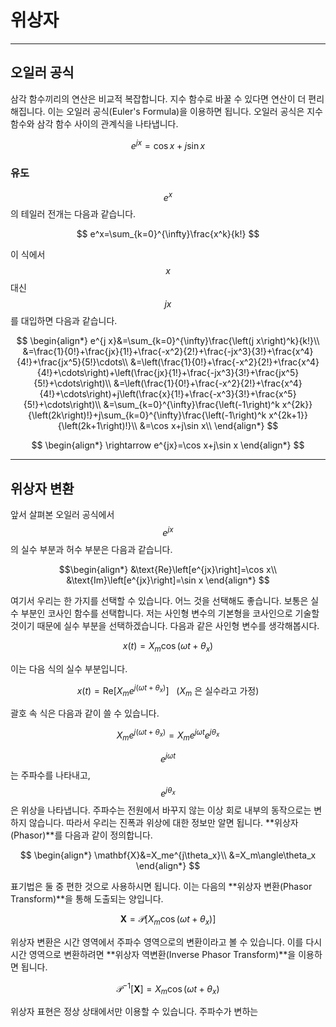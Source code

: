 # 위상자

---

## 오일러 공식

삼각 함수끼리의 연산은 비교적 복잡합니다. 지수 함수로 바꿀 수 있다면 연산이 더 편리해집니다. 이는 오일러 공식(Euler's Formula)을 이용하면 됩니다. 오일러 공식은 지수 함수와 삼각 함수 사이의 관계식을 나타냅니다.

$$
e^{jx}=\cos x+j\sin x
$$

### 유도

$$e^x$$의 테일러 전개는 다음과 같습니다.

$$
e^x=\sum_{k=0}^{\infty}\frac{x^k}{k!}
$$

이 식에서 $$x$$대신 $$jx$$를 대입하면 다음과 같습니다.

$$
\begin{align*}
		e^{j x}&=\sum_{k=0}^{\infty}\frac{\left(j x\right)^k}{k!}\\
		&=\frac{1}{0!}+\frac{jx}{1!}+\frac{-x^2}{2!}+\frac{-jx^3}{3!}+\frac{x^4}{4!}+\frac{jx^5}{5!}\cdots\\
		&=\left(\frac{1}{0!}+\frac{-x^2}{2!}+\frac{x^4}{4!}+\cdots\right)+\left(\frac{jx}{1!}+\frac{-jx^3}{3!}+\frac{jx^5}{5!}+\cdots\right)\\
		&=\left(\frac{1}{0!}+\frac{-x^2}{2!}+\frac{x^4}{4!}+\cdots\right)+j\left(\frac{x}{1!}+\frac{-x^3}{3!}+\frac{x^5}{5!}+\cdots\right)\\
		&=\sum_{k=0}^{\infty}\frac{\left(-1\right)^k x^{2k}}{\left(2k\right)!}+j\sum_{k=0}^{\infty}\frac{\left(-1\right)^k x^{2k+1}}{\left(2k+1\right)!}\\
		&=\cos x+j\sin x\\
	\end{align*}
 $$

 $$
 \begin{align*}
 \rightarrow e^{jx}=\cos x+j\sin x
 \end{align*}
 $$

---

## 위상자 변환


앞서 살펴본 오일러 공식에서 $$e^{jx}$$의 실수 부분과 허수 부분은 다음과 같습니다.

$$\begin{align*}
		&\text{Re}\left[e^{jx}\right]=\cos x\\
		&\text{Im}\left[e^{jx}\right]=\sin x
	\end{align*}
$$

여기서 우리는 한 가지를 선택할 수 있습니다. 어느 것을 선택해도 좋습니다. 보통은 실수 부분인 코사인 함수를 선택합니다. 저는 사인형 변수의 기본형을 코사인으로 기술할 것이기 때문에 실수 부분을 선택하겠습니다. 다음과 같은 사인형 변수를 생각해봅시다.

$$
x\left(t\right)=X_m\cos\left(\omega t+\theta_x\right)
$$

이는 다음 식의 실수 부분입니다.

$$
x\left(t\right)=\text{Re}\left[X_me^{j\left(\omega t+\theta_x\right)}\right]\ \ \ \text{(}X_m\text{ 은 실수라고 가정)}
$$

괄호 속 식은 다음과 같이 쓸 수 있습니다.

$$
X_me^{j\left(\omega t+\theta_x\right)}=X_me^{j\omega t}e^{j\theta_x}
$$

$$e^{j\omega t}$$는 주파수를 나타내고, $$e^{j\theta_x}$$은 위상을 나타냅니다. 주파수는 전원에서 바꾸지 않는 이상 회로 내부의 동작으로는 변하지 않습니다. 따라서 우리는 진폭과 위상에 대한 정보만 알면 됩니다. **위상자(Phasor)**를 다음과 같이 정의합니다.

$$
 \begin{align*}
\mathbf{X}&=X_me^{j\theta_x}\\
&=X_m\angle\theta_x
\end{align*}
$$

표기법은 둘 중 편한 것으로 사용하시면 됩니다. 이는 다음의 **위상자 변환(Phasor Transform)**을 통해 도출되는 양입니다.
 
$$
\mathbf{X}=\mathcal{P}\left[X_m\cos\left(\omega t+\theta_x\right)\right]
$$

위상자 변환은 시간 영역에서 주파수 영역으로의 변환이라고 볼 수 있습니다. 이를 다시 시간 영역으로 변환하려면 **위상자 역변환(Inverse Phasor Transform)**을 이용하면 됩니다.

$$
\mathcal{P}^{-1}\left[\mathbf{X}\right]=X_m\cos\left(\omega t+\theta_x\right)
$$

위상자 표현은 정상 상태에서만 이용할 수 있습니다. 주파수가 변하는 
